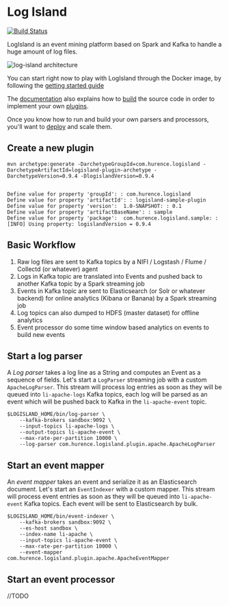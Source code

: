 Log Island
==========

[![Build
Status](https://travis-ci.org/Hurence/log-island.svg?branch=master)](https://travis-ci.org/Hurence/log-island)

LogIsland is an event mining platform based on Spark and Kafka to handle a huge amount of log files.

![log-island architecture](http://hurence.github.io/log-island//public/LogIsland-architecture.png)

You can start right now to play with LogIsland through the Docker image, by following the [getting started guide](http://hurence.github.io/log-island/getting-started/)

The [documentation](http://hurence.github.io/log-island/) also explains how to [build]((http://hurence.github.io/log-island/build)) the source code in order to implement your own [plugins](http://hurence.github.io/log-island/plugins/).

Once you know how to run and build your own parsers and processors, you'll want to [deploy](http://hurence.github.io/log-island/deploy/) and scale them.




## Create a new plugin

    mvn archetype:generate -DarchetypeGroupId=com.hurence.logisland -DarchetypeArtifactId=logisland-plugin-archetype -DarchetypeVersion=0.9.4 -DlogislandVersion=0.9.4
    
    
    Define value for property 'groupId': : com.hurence.logisland
    Define value for property 'artifactId': : logisland-sample-plugin
    Define value for property 'version':  1.0-SNAPSHOT: : 0.1
    Define value for property 'artifactBaseName': : sample
    Define value for property 'package':  com.hurence.logisland.sample: :
    [INFO] Using property: logislandVersion = 0.9.4


## Basic Workflow

1. Raw log files are sent to Kafka topics by a NIFI / Logstash / Flume / Collectd (or whatever) agent 
3. Logs in Kafka topic are translated into Events and pushed back to another Kafka topic by a Spark streaming job
3. Events in Kafka topic are sent to Elasticsearch (or Solr or whatever backend) for online analytics (Kibana or Banana) by a Spark streaming job
4. Log topics can also dumped to HDFS (master dataset) for offline analytics
5. Event processor do some time window based analytics on events to build new events



    

## Start a log parser 

A *Log parser* takes a log line as a String and computes an Event as a sequence of fields. 
Let's start a `LogParser` streaming job with a custom `ApacheLogParser`. 
This stream will process log entries as soon as they will be queued into `li-apache-logs` Kafka topics, each log will be parsed as an event which will be pushed back to Kafka in the `li-apache-event` topic.


    $LOGISLAND_HOME/bin/log-parser \
        --kafka-brokers sandbox:9092 \
        --input-topics li-apache-logs \
        --output-topics li-apache-event \
        --max-rate-per-partition 10000 \
        --log-parser com.hurence.logisland.plugin.apache.ApacheLogParser


## Start an event mapper 

An *event mapper* takes an event and serialize it as an Elasticsearch document.
Let's start an `EventIndexer` with a custom mapper.
This stream will process event entries as soon as they will be queued into `li-apache-event` Kafka topics. 
Each event will be sent to Elasticsearch by bulk. 


    $LOGISLAND_HOME/bin/event-indexer \
        --kafka-brokers sandbox:9092 \
        --es-host sandbox \
        --index-name li-apache \
        --input-topics li-apache-event \
        --max-rate-per-partition 10000 \
        --event-mapper com.hurence.logisland.plugin.apache.ApacheEventMapper


## Start an event processor

//TODO 
